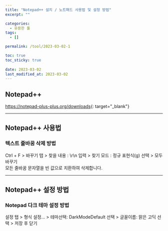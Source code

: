```yaml
---
title: "Notepad++ 설치 / 노트패드 사용법 및 설정 방법"
excerpt: ""

categories:
  - 유용한 툴
tags:
  - []

permalink: /tool/2023-03-02-1

toc: true
toc_sticky: true
 
date: 2023-03-02
last_modified_at: 2023-03-02
---
```


## Notepad++

<https://notepad-plus-plus.org/downloads>{: target="_blank"}

---

## Notepad++ 사용법

### 텍스트 줄바꿈 삭제 방법
Ctrl + F > 바꾸기 탭 > 찾을 내용 : \r\n 입력 > 찾기 모드 : 정규 표현식(g) 선택 > 모두 바꾸기  
모든 줄바꿈 문자열을 빈 값으로 치환하여 삭제합니다.

---

## Notepad++ 설정 방법

### Notepad 다크 테마 설정 방법
설정 탭 > 형식 설정... > 테마선택: DarkModeDefault 선택 > 글꼴이름: 맑은 고딕 선택 > 저장 후 닫기